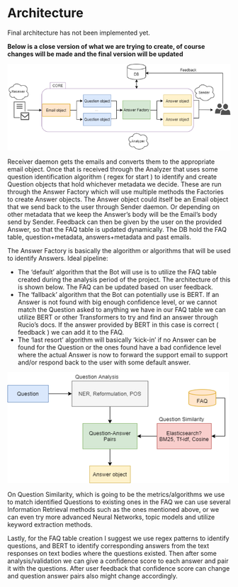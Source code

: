 # Architecture 

Final architecture has not been implemented yet.


**Below is a close version of what we are trying to create, of course changes will be made 
and the final version will be updated**


![Image of general architecture](./img/general_architecture.png)

Receiver daemon gets the emails and converts them to the appropriate email object. Once that is received through the Analyzer that uses some question identification algorithm ( regex for start ) to identify and create Question objects that hold whichever metadata we decide. These are run through the Answer Factory which will use multiple methods the Factories to create Answer objects. The Answer object could itself be an Email object that we send back to the user through Sender daemon. Or depending on other metadata that we keep the Answer’s body will be the Email’s body send by Sender. Feedback can then be given by the user on the provided Answer, so that the FAQ table is updated dynamically. 
The DB hold the FAQ table, question+metadata, answers+metadata and past emails.

The Answer Factory is basically the algorithm or algorithms that will be used to identify Answers.
Ideal pipeline: 
* The ‘default’ algorithm that the Bot will use is to utilize the FAQ table created during the analysis period of the project. The architecture of this is shown below. The FAQ can be updated based on user feedback.
* The ‘fallback’ algorithm that the Bot can potentially use is BERT. If an Answer is not found with big enough confidence level, or we cannot match the Question asked to anything we have in our FAQ table we can utilize BERT or other Transformers to try and find an answer through Rucio’s docs. If the answer provided by BERT in this case is correct ( feedback ) we can add it to the FAQ.
* The ‘last resort’ algorithm will basically ‘kick-in’ if no Answer can be found for the Question or the ones found have a bad confidence level where the actual Answer is now to forward the support email to support and/or respond back to the user with some default answer.

<img src="./img/faq_retrieval.png" alt="Image of general architecture" width="500" height="250">

On Question Similarity, which is going to be the metrics/algorithms we use to match identified Questions to existing ones in the FAQ we can use several Information Retrieval methods such as the ones mentioned above, or we can even try more advanced Neural Networks, topic models and utilize keyword extraction methods.

Lastly, for the FAQ table creation I suggest we use regex patterns to identify questions, and BERT to identify corresponding answers from the text responses on text bodies where the questions existed. Then after some analysis/validation we can give a confidence score to each answer and pair it with the questions. After user feedback that confidence score can change and question answer pairs also might change accordingly.

